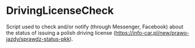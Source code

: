 # DrivingLicenseCheck


Script used to check and/or notify (through Messenger, Facebook) about the status of issuing a polish driving license (https://info-car.pl/new/prawo-jazdy/sprawdz-status-pkk).
